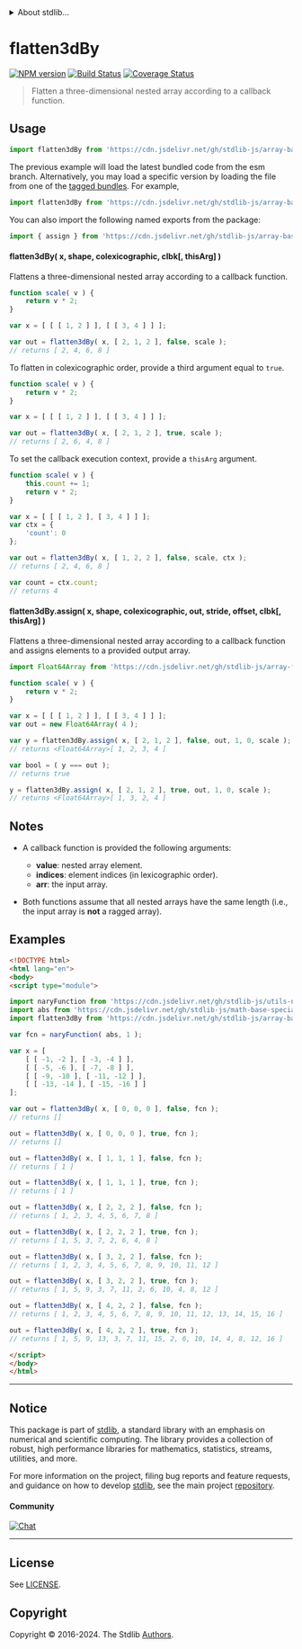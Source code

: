 <!--

@license Apache-2.0

Copyright (c) 2023 The Stdlib Authors.

Licensed under the Apache License, Version 2.0 (the "License");
you may not use this file except in compliance with the License.
You may obtain a copy of the License at

   http://www.apache.org/licenses/LICENSE-2.0

Unless required by applicable law or agreed to in writing, software
distributed under the License is distributed on an "AS IS" BASIS,
WITHOUT WARRANTIES OR CONDITIONS OF ANY KIND, either express or implied.
See the License for the specific language governing permissions and
limitations under the License.

-->

<!-- lint disable maximum-heading-length -->


<details>
  <summary>
    About stdlib...
  </summary>
  <p>We believe in a future in which the web is a preferred environment for numerical computation. To help realize this future, we've built stdlib. stdlib is a standard library, with an emphasis on numerical and scientific computation, written in JavaScript (and C) for execution in browsers and in Node.js.</p>
  <p>The library is fully decomposable, being architected in such a way that you can swap out and mix and match APIs and functionality to cater to your exact preferences and use cases.</p>
  <p>When you use stdlib, you can be absolutely certain that you are using the most thorough, rigorous, well-written, studied, documented, tested, measured, and high-quality code out there.</p>
  <p>To join us in bringing numerical computing to the web, get started by checking us out on <a href="https://github.com/stdlib-js/stdlib">GitHub</a>, and please consider <a href="https://opencollective.com/stdlib">financially supporting stdlib</a>. We greatly appreciate your continued support!</p>
</details>

# flatten3dBy

[![NPM version][npm-image]][npm-url] [![Build Status][test-image]][test-url] [![Coverage Status][coverage-image]][coverage-url] <!-- [![dependencies][dependencies-image]][dependencies-url] -->

> Flatten a three-dimensional nested array according to a callback function.



<section class="usage">

## Usage

```javascript
import flatten3dBy from 'https://cdn.jsdelivr.net/gh/stdlib-js/array-base-flatten3d-by@esm/index.mjs';
```
The previous example will load the latest bundled code from the esm branch. Alternatively, you may load a specific version by loading the file from one of the [tagged bundles](https://github.com/stdlib-js/array-base-flatten3d-by/tags). For example,

```javascript
import flatten3dBy from 'https://cdn.jsdelivr.net/gh/stdlib-js/array-base-flatten3d-by@v0.2.2-esm/index.mjs';
```

You can also import the following named exports from the package:

```javascript
import { assign } from 'https://cdn.jsdelivr.net/gh/stdlib-js/array-base-flatten3d-by@esm/index.mjs';
```

#### flatten3dBy( x, shape, colexicographic, clbk\[, thisArg] )

Flattens a three-dimensional nested array according to a callback function.

```javascript
function scale( v ) {
    return v * 2;
}

var x = [ [ [ 1, 2 ] ], [ [ 3, 4 ] ] ];

var out = flatten3dBy( x, [ 2, 1, 2 ], false, scale );
// returns [ 2, 4, 6, 8 ]
```

To flatten in colexicographic order, provide a third argument equal to `true`.

```javascript
function scale( v ) {
    return v * 2;
}

var x = [ [ [ 1, 2 ] ], [ [ 3, 4 ] ] ];

var out = flatten3dBy( x, [ 2, 1, 2 ], true, scale );
// returns [ 2, 6, 4, 8 ]
```

To set the callback execution context, provide a `thisArg` argument.

<!-- eslint-disable no-invalid-this -->

```javascript
function scale( v ) {
    this.count += 1;
    return v * 2;
}

var x = [ [ [ 1, 2 ], [ 3, 4 ] ] ];
var ctx = {
    'count': 0
};

var out = flatten3dBy( x, [ 1, 2, 2 ], false, scale, ctx );
// returns [ 2, 4, 6, 8 ]

var count = ctx.count;
// returns 4
```

#### flatten3dBy.assign( x, shape, colexicographic, out, stride, offset, clbk\[, thisArg] )

Flattens a three-dimensional nested array according to a callback function and assigns elements to a provided output array.

```javascript
import Float64Array from 'https://cdn.jsdelivr.net/gh/stdlib-js/array-float64@esm/index.mjs';

function scale( v ) {
    return v * 2;
}

var x = [ [ [ 1, 2 ] ], [ [ 3, 4 ] ] ];
var out = new Float64Array( 4 );

var y = flatten3dBy.assign( x, [ 2, 1, 2 ], false, out, 1, 0, scale );
// returns <Float64Array>[ 1, 2, 3, 4 ]

var bool = ( y === out );
// returns true

y = flatten3dBy.assign( x, [ 2, 1, 2 ], true, out, 1, 0, scale );
// returns <Float64Array>[ 1, 3, 2, 4 ]
```

</section>

<!-- /.usage -->

<section class="notes">

## Notes

-   A callback function is provided the following arguments:

    -   **value**: nested array element.
    -   **indices**: element indices (in lexicographic order).
    -   **arr**: the input array.

-   Both functions assume that all nested arrays have the same length (i.e., the input array is **not** a ragged array).

</section>

<!-- /.notes -->

<section class="examples">

## Examples

<!-- eslint no-undef: "error" -->

```html
<!DOCTYPE html>
<html lang="en">
<body>
<script type="module">

import naryFunction from 'https://cdn.jsdelivr.net/gh/stdlib-js/utils-nary-function@esm/index.mjs';
import abs from 'https://cdn.jsdelivr.net/gh/stdlib-js/math-base-special-abs@esm/index.mjs';
import flatten3dBy from 'https://cdn.jsdelivr.net/gh/stdlib-js/array-base-flatten3d-by@esm/index.mjs';

var fcn = naryFunction( abs, 1 );

var x = [
    [ [ -1, -2 ], [ -3, -4 ] ],
    [ [ -5, -6 ], [ -7, -8 ] ],
    [ [ -9, -10 ], [ -11, -12 ] ],
    [ [ -13, -14 ], [ -15, -16 ] ]
];

var out = flatten3dBy( x, [ 0, 0, 0 ], false, fcn );
// returns []

out = flatten3dBy( x, [ 0, 0, 0 ], true, fcn );
// returns []

out = flatten3dBy( x, [ 1, 1, 1 ], false, fcn );
// returns [ 1 ]

out = flatten3dBy( x, [ 1, 1, 1 ], true, fcn );
// returns [ 1 ]

out = flatten3dBy( x, [ 2, 2, 2 ], false, fcn );
// returns [ 1, 2, 3, 4, 5, 6, 7, 8 ]

out = flatten3dBy( x, [ 2, 2, 2 ], true, fcn );
// returns [ 1, 5, 3, 7, 2, 6, 4, 8 ]

out = flatten3dBy( x, [ 3, 2, 2 ], false, fcn );
// returns [ 1, 2, 3, 4, 5, 6, 7, 8, 9, 10, 11, 12 ]

out = flatten3dBy( x, [ 3, 2, 2 ], true, fcn );
// returns [ 1, 5, 9, 3, 7, 11, 2, 6, 10, 4, 8, 12 ]

out = flatten3dBy( x, [ 4, 2, 2 ], false, fcn );
// returns [ 1, 2, 3, 4, 5, 6, 7, 8, 9, 10, 11, 12, 13, 14, 15, 16 ]

out = flatten3dBy( x, [ 4, 2, 2 ], true, fcn );
// returns [ 1, 5, 9, 13, 3, 7, 11, 15, 2, 6, 10, 14, 4, 8, 12, 16 ]

</script>
</body>
</html>
```

</section>

<!-- /.examples -->

<!-- Section for related `stdlib` packages. Do not manually edit this section, as it is automatically populated. -->

<section class="related">

</section>

<!-- /.related -->

<!-- Section for all links. Make sure to keep an empty line after the `section` element and another before the `/section` close. -->


<section class="main-repo" >

* * *

## Notice

This package is part of [stdlib][stdlib], a standard library with an emphasis on numerical and scientific computing. The library provides a collection of robust, high performance libraries for mathematics, statistics, streams, utilities, and more.

For more information on the project, filing bug reports and feature requests, and guidance on how to develop [stdlib][stdlib], see the main project [repository][stdlib].

#### Community

[![Chat][chat-image]][chat-url]

---

## License

See [LICENSE][stdlib-license].


## Copyright

Copyright &copy; 2016-2024. The Stdlib [Authors][stdlib-authors].

</section>

<!-- /.stdlib -->

<!-- Section for all links. Make sure to keep an empty line after the `section` element and another before the `/section` close. -->

<section class="links">

[npm-image]: http://img.shields.io/npm/v/@stdlib/array-base-flatten3d-by.svg
[npm-url]: https://npmjs.org/package/@stdlib/array-base-flatten3d-by

[test-image]: https://github.com/stdlib-js/array-base-flatten3d-by/actions/workflows/test.yml/badge.svg?branch=v0.2.2
[test-url]: https://github.com/stdlib-js/array-base-flatten3d-by/actions/workflows/test.yml?query=branch:v0.2.2

[coverage-image]: https://img.shields.io/codecov/c/github/stdlib-js/array-base-flatten3d-by/main.svg
[coverage-url]: https://codecov.io/github/stdlib-js/array-base-flatten3d-by?branch=main

<!--

[dependencies-image]: https://img.shields.io/david/stdlib-js/array-base-flatten3d-by.svg
[dependencies-url]: https://david-dm.org/stdlib-js/array-base-flatten3d-by/main

-->

[chat-image]: https://img.shields.io/gitter/room/stdlib-js/stdlib.svg
[chat-url]: https://app.gitter.im/#/room/#stdlib-js_stdlib:gitter.im

[stdlib]: https://github.com/stdlib-js/stdlib

[stdlib-authors]: https://github.com/stdlib-js/stdlib/graphs/contributors

[umd]: https://github.com/umdjs/umd
[es-module]: https://developer.mozilla.org/en-US/docs/Web/JavaScript/Guide/Modules

[deno-url]: https://github.com/stdlib-js/array-base-flatten3d-by/tree/deno
[deno-readme]: https://github.com/stdlib-js/array-base-flatten3d-by/blob/deno/README.md
[umd-url]: https://github.com/stdlib-js/array-base-flatten3d-by/tree/umd
[umd-readme]: https://github.com/stdlib-js/array-base-flatten3d-by/blob/umd/README.md
[esm-url]: https://github.com/stdlib-js/array-base-flatten3d-by/tree/esm
[esm-readme]: https://github.com/stdlib-js/array-base-flatten3d-by/blob/esm/README.md
[branches-url]: https://github.com/stdlib-js/array-base-flatten3d-by/blob/main/branches.md

[stdlib-license]: https://raw.githubusercontent.com/stdlib-js/array-base-flatten3d-by/main/LICENSE

</section>

<!-- /.links -->
